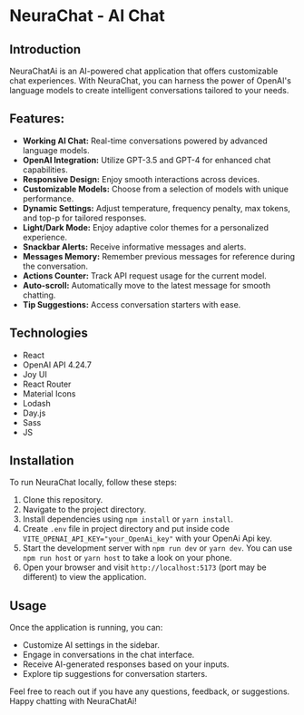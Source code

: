 # NeuraChat - AI Chat

## Introduction

NeuraChatAi is an AI-powered chat application that offers customizable chat experiences. With NeuraChat, you can harness the power of OpenAI's language models to create intelligent conversations tailored to your needs.

## Features:
- **Working AI Chat:** Real-time conversations powered by advanced language models.
- **OpenAI Integration:** Utilize GPT-3.5 and GPT-4 for enhanced chat capabilities.
- **Responsive Design:** Enjoy smooth interactions across devices.
- **Customizable Models:** Choose from a selection of models with unique performance.
- **Dynamic Settings:** Adjust temperature, frequency penalty, max tokens, and top-p for tailored responses.
- **Light/Dark Mode:** Enjoy adaptive color themes for a personalized experience.
- **Snackbar Alerts:** Receive informative messages and alerts.
- **Messages Memory:** Remember previous messages for reference during the conversation.
- **Actions Counter:** Track API request usage for the current model.
- **Auto-scroll:** Automatically move to the latest message for smooth chatting.
- **Tip Suggestions:** Access conversation starters with ease.

## Technologies

* React
* OpenAI API 4.24.7
* Joy UI
* React Router
* Material Icons
* Lodash
* Day.js
* Sass
* JS

## Installation

To run NeuraChat locally, follow these steps:

1. Clone this repository.
2. Navigate to the project directory.
3. Install dependencies using `npm install` or `yarn install`.
4. Create `.env` file in project directory and put inside code `VITE_OPENAI_API_KEY="your_OpenAi_key"` with your OpenAi Api key.
5. Start the development server with `npm run dev` or `yarn dev`. You can use `npm run host` or `yarn host` to take a look on your phone.
6. Open your browser and visit `http://localhost:5173` (port may be different) to view the application.

## Usage

Once the application is running, you can:

- Customize AI settings in the sidebar.
- Engage in conversations in the chat interface.
- Receive AI-generated responses based on your inputs.
- Explore tip suggestions for conversation starters.


Feel free to reach out if you have any questions, feedback, or suggestions. Happy chatting with NeuraChatAi!